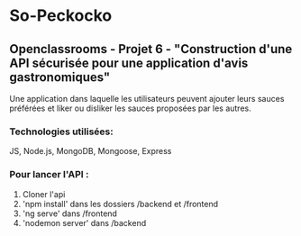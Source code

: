 # So-Peckocko
## Openclassrooms - Projet 6 - "Construction d'une API sécurisée pour une application d'avis gastronomiques"

Une application dans laquelle les utilisateurs peuvent ajouter leurs sauces préférées et liker ou disliker les sauces proposées par les autres.

### Technologies utilisées:

JS, Node.js, MongoDB, Mongoose, Express

### Pour lancer l'API : 

1. Cloner l'api
2. 'npm install' dans les dossiers /backend et /frontend
2. 'ng serve' dans /frontend
3. 'nodemon server' dans /backend 
